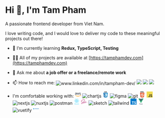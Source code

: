 <h1 align="left">Hi 👋, I'm Tam Pham</h1>
<p align="left">A passionate frontend developer from Viet Nam.</p>
<p align="left"> I love writing code, and I would love to deliver my code to these meaningful projects out there!</p>

- 🌱 I’m currently learning **Redux, TypeScript, Testing**

- 👨‍💻 All of my projects are available at [https://tamphamdev.com](https://tamphamdev.com)

- 💬 Ask me about **a job offer or a freelance/remote work**

- 📫 How to reach me: <img align="center" src="https://raw.githubusercontent.com/rahuldkjain/github-profile-readme-generator/master/src/images/icons/Social/linked-in-alt.svg" alt="www.linkedin.com/in/tampham-dev/" height="30" width="20" /> <a href="mailto:tampham.dev@gmail.com" target="_blank"><img height="20" src="https://www.google.com/gmail/about/static/images/logo-gmail.png"></a> <a href="https://www.linkedin.com/in/tampham-dev/" target="_blank"><img height="20" src="https://static.licdn.com/sc/h/akt4ae504epesldzj74dzred8"></a> <a href="https://tamphamdev.com" target="_blank"><img height="20" src="https://upload.wikimedia.org/wikipedia/commons/thumb/9/91/Octicons-mark-github.svg/1200px-Octicons-mark-github.svg.png"></a>

- I'm comfortable working with:  <img src="https://raw.githubusercontent.com/devicons/devicon/master/icons/amazonwebservices/amazonwebservices-original-wordmark.svg" alt="aws" width="20" height="20"/>  <img src="https://www.chartjs.org/media/logo-title.svg" alt="chartjs" width="20" height="20"/>  <img src="https://raw.githubusercontent.com/devicons/devicon/master/icons/css3/css3-original-wordmark.svg" alt="css3" width="20" height="20"/>  <img src="https://www.vectorlogo.zone/logos/figma/figma-icon.svg" alt="figma" width="20" height="20"/>  <img src="https://www.vectorlogo.zone/logos/git-scm/git-scm-icon.svg" alt="git" width="20" height="20"/>  <img src="https://raw.githubusercontent.com/devicons/devicon/master/icons/html5/html5-original-wordmark.svg" alt="html5" width="20" height="20"/> <img src="https://raw.githubusercontent.com/devicons/devicon/master/icons/javascript/javascript-original.svg" alt="javascript" width="20" height="20"/>  <img src="https://cdn.worldvectorlogo.com/logos/nextjs-2.svg" alt="nextjs" width="20" height="20"/>  <img src="https://www.vectorlogo.zone/logos/nuxtjs/nuxtjs-icon.svg" alt="nuxtjs" width="20" height="20"/>  <img src="https://www.vectorlogo.zone/logos/getpostman/getpostman-icon.svg" alt="postman" width="20" height="20"/>  <img src="https://raw.githubusercontent.com/devicons/devicon/master/icons/react/react-original-wordmark.svg" alt="react" width="20" height="20"/>  <img src="https://raw.githubusercontent.com/devicons/devicon/master/icons/sass/sass-original.svg" alt="sass" width="20" height="20"/>  <img src="https://www.vectorlogo.zone/logos/sketchapp/sketchapp-icon.svg" alt="sketch" width="20" height="20"/>  <img src="https://www.vectorlogo.zone/logos/tailwindcss/tailwindcss-icon.svg" alt="tailwind" width="20" height="20"/>  <img src="https://raw.githubusercontent.com/devicons/devicon/master/icons/typescript/typescript-original.svg" alt="typescript" width="20" height="20"/>  <img src="https://raw.githubusercontent.com/devicons/devicon/master/icons/vuejs/vuejs-original-wordmark.svg" alt="vuejs" width="20" height="20"/>  <img src="https://bestofjs.org/logos/vuetify.svg" alt="vuetify" width="20" height="20"/>  <img src="https://raw.githubusercontent.com/devicons/devicon/d00d0969292a6569d45b06d3f350f463a0107b0d/icons/webpack/webpack-original-wordmark.svg" alt="webpack" width="20" height="20"/>


